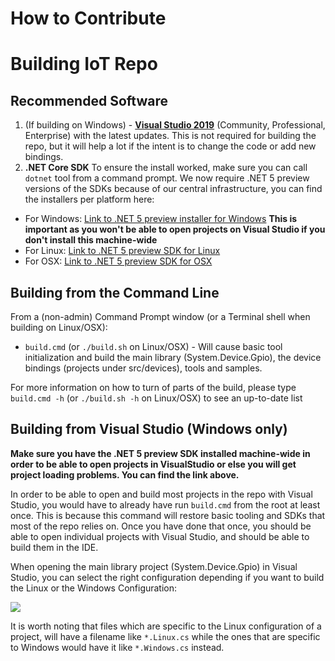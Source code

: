 How to Contribute
=================

# Building IoT Repo

## Recommended Software
1. (If building on Windows) - **[Visual Studio 2019](https://visualstudio.microsoft.com/vs/preview/)** (Community, Professional, Enterprise) with the latest updates. This is not required for building the repo, but it will help a lot if the intent is to change the code or add new bindings.
1. **.NET Core SDK** To ensure the install worked, make sure you can call `dotnet` tool from a command prompt. We now require .NET 5 preview versions of the SDKs because of our central infrastructure, you can find the installers per platform here:
 - For Windows: [Link to .NET 5 preview installer for Windows](https://dotnetcli.azureedge.net/dotnet/Sdk/5.0.100-preview.6.20310.4/dotnet-sdk-5.0.100-preview.6.20310.4-win-x64.exe) **This is important as you won't be able to open projects on Visual Studio if you don't install this machine-wide**
 - For Linux: [Link to .NET 5 preview SDK for Linux](https://dotnetcli.azureedge.net/dotnet/Sdk/5.0.100-preview.6.20310.4/dotnet-sdk-5.0.100-preview.6.20310.4-linux-x64.tar.gz)
 - For OSX: [Link to .NET 5 preview SDK for OSX](https://dotnetcli.azureedge.net/dotnet/Sdk/5.0.100-preview.6.20310.4/dotnet-sdk-5.0.100-preview.6.20310.4-osx-x64.tar.gz)

## Building from the Command Line

From a (non-admin) Command Prompt window (or a Terminal shell when building on Linux/OSX):

- `build.cmd` (or `./build.sh` on Linux/OSX) -  Will cause basic tool initialization and build the main library (System.Device.Gpio), the device bindings (projects under src/devices), tools and samples.

For more information on how to turn of parts of the build, please type `build.cmd -h` (or `./build.sh -h` on Linux/OSX) to see an up-to-date list

## Building from Visual Studio (Windows only)

**Make sure you have the .NET 5 preview SDK installed machine-wide in order to be able to open projects in VisualStudio or else you will get project loading problems. You can find the link above.**

In order to be able to open and build most projects in the repo with Visual Studio, you would have to already have run `build.cmd` from the root at least once. This is because this command will restore basic tooling and SDKs that most of the repo relies on. Once you have done that once, you should be able to open individual projects with Visual Studio, and should be able to build them in the IDE.

When opening the main library project (System.Device.Gpio) in Visual Studio, you can select the right configuration depending if you want to build the Linux or the Windows Configuration:

![](images/configurations.png)

It is worth noting that files which are specific to the Linux configuration of a project, will have a filename like `*.Linux.cs` while the ones that are specific to Windows would have it like `*.Windows.cs` instead.
